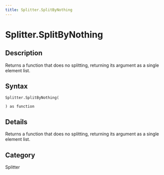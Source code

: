 ```yaml
---
title: Splitter.SplitByNothing
---
```


# Splitter.SplitByNothing


## Description

Returns a function that does no splitting, returning its argument as a single element list.


## Syntax

```powerquery
Splitter.SplitByNothing(

) as function
```


## Details

Returns a function that does no splitting, returning its argument as a single element list.



## Category
Splitter
